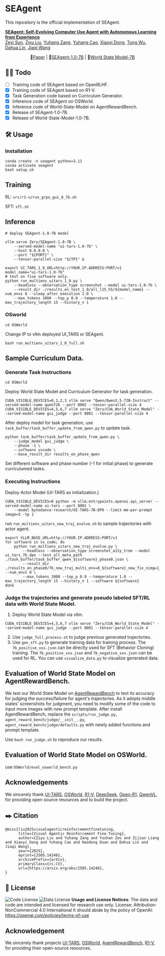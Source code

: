 # SEAgent

This repository is the official implementation of SEAgent.

**[SEAgent: Self-Evolving Computer Use Agent with Autonomous Learning from Experience](https://arxiv.org/abs/2312.03818)**
</br>
[Zeyi Sun](https://sunzey.github.io/),
[Ziyu Liu](https://liuziyu77.github.io/),
[Yuhang Zang](https://yuhangzang.github.io/),
[Yuhang Cao](https://scholar.google.com/citations?user=sJkqsqkAAAAJ/),
[Xiaoyi Dong](https://lightdxy.github.io/),
[Tong Wu](https://wutong16.github.io/),
[Dahua Lin](http://dahua.site/),
[Jiaqi Wang](https://myownskyw7.github.io/)
<!-- <p align="center">
<a href="https://arxiv.org/abs/2312.03818"><img src="https://img.shields.io/badge/arXiv-Paper-<color>"></a>
</p> -->
<p align="center">
📖<a href="https://arxiv.org/abs/2503.01785">Paper</a> |
🤗<a href="https://huggingface.co/Zery/SEAgent-1.0-7B">SEAgent-1.0-7B</a> | 🤗<a href="https://huggingface.co/Zery/CUA_World_State_Model">World State Model-7B</a></h3>
</p>

## 👨‍💻 Todo
- [ ] Training code of SEAgent based on OpenRLHF.
- [x] Training code of SEAgent based on R1-V.
- [x] Task Generation code based on Curriculum Generator.
- [x] Inference code of SEAgent on OSWorld.
- [x] Inference code of World-State-Model on AgentRewardBench.
- [x] Release of SEAgent-1.0-7B.
- [x] Release of World-State-Model-1.0-7B.

## 🛠️ Usage
### Installation
```shell
conda create -n seagent python=3.11 
conda activate seagent
bash setup.sh
```


## Training
RL: `src/r1-v/run_grpo_gui_8_7b.sh`

SFT: `sft.sh`

## Inference
```shell
# deploy SEAgent-1.0-7B model

vllm serve Zery/SEAgent-1.0-7B \
    --served-model-name "ui-tars-1.0-7b" \
    --host 0.0.0.0 \
    --port "${PORT}" \
    --tensor-parallel-size "${TP}" &

export UI_TARS_1_0_URL=http://YOUR.IP.ADDRESS:PORT/v1
model_name="ui-tars-1.0-7b"
# test on five software only.
python run_multienv_uitars_1_0.py \
    --headless --observation_type screenshot --model ui-tars-1.0-7b \
    --result_dir ./results_en_test_1_0/all_l15_h5/${model_name} --num_envs 8 --sleep_after_execution 2.0 \
    --max_tokens 1000 --top_p 0.9 --temperature 1.0 --max_trajectory_length 15 --history_n 1

```

### OSworld
```shell
cd OSWorld
```
Change IP to vllm deployed UI_TARS or SEAgent.
```shell
bash run_multienv_uitars_1_0_full.sh
```

## Sample Curriculum Data.

### Generate Task Instructions
```shell
cd OSWorld
```
Deploy World State Model and Curriculum Generator for task generation.
```shell
CUDA_VISIBLE_DEVICES=0,1,2,3 vllm serve "Qwen/Qwen2.5-72B-Instruct" --served-model-name qwen72b --port 8002 --tensor-parallel-size 4
CUDA_VISIBLE_DEVICES=4,5,6,7 vllm serve "Zery/CUA_World_State_Model" --served-model-name gui_judge --port 8001 --tensor-parallel-size 4
```
After deploy model for task generation, use `task_buffer/task_buffer_update_from_qwen.py` to update task. 

```shell
python task_buffer/task_buffer_update_from_qwen.py \
    --judge_model gui_judge \
    --phase -1 \
    --software vscode \
    --base_result_dir results_en_phase_qwen
```
Set different software and phase number (-1 for initial phase) to generate curriculumed tasks.

### Executing Instructions
Deploy Actor Model (UI-TARS as initialization.)

```shell
CUDA_VISIBLE_DEVICES=0 python -m vllm.entrypoints.openai.api_server --served-model-name ui-tars --port 8001 \
    --model bytedance-research/UI-TARS-7B-DPO --limit-mm-per-prompt image=5 -tp 1
```
run `run_multienv_uitars_new_traj_evolve.sh` to sample trajectories with actor agent.

```shell
export VLLM_BASE_URL=http://YOUR.IP.ADDRESS:PORT/v1
for software in vs_code; do
    python run_multienv_uitars_new_traj_evolve.py \
        --headless --observation_type screenshot_a11y_tree --model ui_tars_7b_dpo --test_all_meta_path ./task_buffer/task_buffer_qwen_${software}_phase0.json \
        --result_dir ./results_en_phase0/7b_new_traj_multi_env=8_${software}_new_fix_nimg=1_maxtraj=15_t=0.0_r0 --num_envs 8 \
        --max_tokens 1000 --top_p 0.9 --temperature 1.0 --max_trajectory_length 15 --history_n 1 --software ${software}
done
```

### Judge the trajectories and generate pseudo labeled SFT/RL data with World State Model.
1. Deploy World State Model via vllm.
```shell
CUDA_VISIBLE_DEVICES=4,5,6,7 vllm serve "Zery/CUA_World_State_Model" --served-model-name gui_judge --port 8001 --tensor-parallel-size 4
```
2. Use `judge_full_process.sh` to judge previous generated trajectories.
3. Use `gen_sft.py` to generate training data for training process. The `7b_positive_xxx.json` can be directly used for SFT (Behavior Cloning) training. The `7b_positive_xxx.json` and `7b_negative_xxx.json` can be used for RL. 
You can use `visualize_data.py` to visualize generated data.

## Evaluation of World State Model on AgentRewardBench.
We test our World State Model on [AgentRewardBench](https://github.com/McGill-NLP/agent-reward-bench) to test its accuracy for judging the success/failure for agent's trajectories. As it adopts middle states' screenshots for judgment, you need to modify some of the code to input more images with new prompt template. After install AgentRewardBench, replace the `scripts/run_judge.py`, `agent_reward_bench/judge/__init__.py`, `agent_reward_bench/judge/defaults.py` with newly added functions and prompt template.

Use `bash run_judge.sh` to reproduce our results.

## Evaluation of World State Model on OSWorld.
use `OSWorld/eval_osworld_bench.py`

## Acknowledgements
We sincerely thank [UI-TARS](https://github.com/bytedance/UI-TARS), [OSWorld](https://github.com/xlang-ai/OSWorld), [R1-V](https://github.com/Deep-Agent/R1-V), [DeepSeek](https://github.com/deepseek-ai/DeepSeek-R1), [Open-R1](https://github.com/huggingface/open-r1), [QwenVL](https://github.com/QwenLM/Qwen2.5-VL), for providing open source resources and to build the project.

## ✒️ Citation
```
@misc{liu2025visualagenticreinforcementfinetuning,
      title={Visual Agentic Reinforcement Fine-Tuning}, 
      author={Ziyu Liu and Yuhang Zang and Yushan Zou and Zijian Liang and Xiaoyi Dong and Yuhang Cao and Haodong Duan and Dahua Lin and Jiaqi Wang},
      year={2025},
      eprint={2505.14246},
      archivePrefix={arXiv},
      primaryClass={cs.CV},
      url={https://arxiv.org/abs/2505.14246}, 
}
```

## 📄 License
![Code License](https://img.shields.io/badge/Code%20License-Apache_2.0-green.svg) ![Data License](https://img.shields.io/badge/Data%20License-CC%20By%20NC%204.0-red.svg) **Usage and License Notices**: The data and code are intended and licensed for research use only.
License: Attribution-NonCommercial 4.0 International It should abide by the policy of OpenAI: https://openai.com/policies/terms-of-use

## Acknowledgement
We sincerely thank projects <a href="https://github.com/Deep-Agent/R1-V">UI-TARS</a>, <a href="https://os-world.github.io/">OSWorld</a>, <a href="https://github.com/McGill-NLP/agent-reward-bench">AgentRewardBench</a>, <a href="https://github.com/Deep-Agent/R1-V">R1-V</a>, for providing their open-source resources.